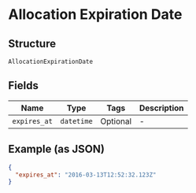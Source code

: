 
# Allocation Expiration Date

## Structure

`AllocationExpirationDate`

## Fields

| Name | Type | Tags | Description |
|  --- | --- | --- | --- |
| `expires_at` | `datetime` | Optional | - |

## Example (as JSON)

```json
{
  "expires_at": "2016-03-13T12:52:32.123Z"
}
```

